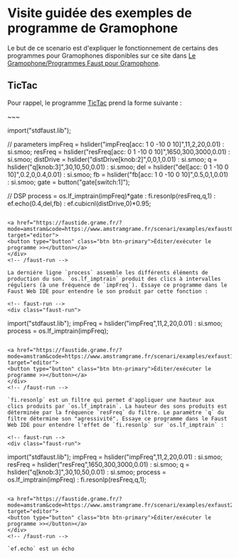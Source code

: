 # Visite guidée des exemples de programme de Gramophone

Le but de ce scenario est d'expliquer le fonctionnement de certains des programmes pour Gramophones disponibles sur ce site dans [Le Gramophone/Programmes Faust pour Gramophone](../gramophone/programs.md). 

## TicTac

Pour rappel, le programme [TicTac](../gramophone/programs.md#tictac) prend la forme suivante :

<!-- faust-run -->
<div class="faust-run">
~~~

import("stdfaust.lib");

// parameters
impFreq = hslider("impFreq[acc: 1 0 -10 0 10]",11,2,20,0.01) : si.smoo;
resFreq = hslider("resFreq[acc: 0 1 -10 0 10]",1650,300,3000,0.01) : si.smoo;
distDrive = hslider("distDrive[knob:2]",0,0,1,0.01) : si.smoo;
q = hslider("q[knob:3]",30,10,50,0.01) : si.smoo;
del = hslider("del[acc: 0 1 -10 0 10]",0.2,0,0.4,0.01) : si.smoo;
fb = hslider("fb[acc: 1 0 -10 0 10]",0.5,0,1,0.01) : si.smoo;
gate = button("gate[switch:1]");

// DSP
process = os.lf_imptrain(impFreq)*gate  : fi.resonlp(resFreq,q,1) : ef.echo(0.4,del,fb) : 
ef.cubicnl(distDrive,0)*0.95;

~~~

<a href="https://faustide.grame.fr/?mode=amstram&code=https://www.amstramgrame.fr/scenari/examples/exfaust0/exfaust0.dsp" target="editor">
<button type="button" class="btn btn-primary">Éditer/exécuter le programme >></button></a>
</div>
<!-- /faust-run -->

La dernière ligne `process` assemble les différents éléments de production du son. `os.lf_imptrain` produit des clics à intervalles réguliers (à une fréquence de `impFreq`). Essaye ce programme dans le Faust Web IDE pour entendre le son produit par cette fonction :

<!-- faust-run -->
<div class="faust-run">
~~~

import("stdfaust.lib");
impFreq = hslider("impFreq",11,2,20,0.01) : si.smoo;
process = os.lf_imptrain(impFreq);

~~~

<a href="https://faustide.grame.fr/?mode=amstram&code=https://www.amstramgrame.fr/scenari/examples/exfaust1/exfaust1.dsp" target="editor">
<button type="button" class="btn btn-primary">Éditer/exécuter le programme >></button></a>
</div>
<!-- /faust-run -->

`fi.resonlp` est un filtre qui permet d'appliquer une hauteur aux clics produits par `os.lf_imptrain`. La hauteur des sons produits est déterminée par la fréquence `resFreq` du filtre. Le paramètre `q` du filtre détermine son "agressivité". Essaye ce programme dans le Faust Web IDE pour entendre l'effet de `fi.resonlp` sur `os.lf_imptrain` :

<!-- faust-run -->
<div class="faust-run">
~~~

import("stdfaust.lib");
impFreq = hslider("impFreq",11,2,20,0.01) : si.smoo;
resFreq = hslider("resFreq",1650,300,3000,0.01) : si.smoo;
q = hslider("q[knob:3]",30,10,50,0.01) : si.smoo;
process = os.lf_imptrain(impFreq) : fi.resonlp(resFreq,q,1);

~~~

<a href="https://faustide.grame.fr/?mode=amstram&code=https://www.amstramgrame.fr/scenari/examples/exfaust2/exfaust2.dsp" target="editor">
<button type="button" class="btn btn-primary">Éditer/exécuter le programme >></button></a>
</div>
<!-- /faust-run -->
 
`ef.echo` est un écho  
 

